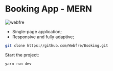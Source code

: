 # Booking App - MERN

<p align="left"> <img src="[https://komarev.com/ghpvc/?username=webfre&label=Profile%20views&color=0e75b6&style=flat](https://github.com/Webfre/Booking/blob/main/client/src/assets/photo_2023-05-05_10-08-22.jpg)" alt="webfre" /> </p>

- Single-page application;
- Responsive and fully adaptive;

```sh
git clone https://github.com/Webfre/Booking.git
```

Start the project:

```sh
yarn run dev
```

